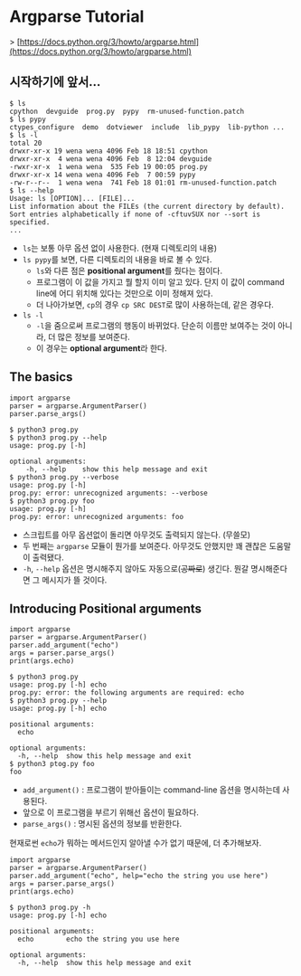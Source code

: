 # Argparse Tutorial

&gt; [https://docs.python.org/3/howto/argparse.html](https://docs.python.org/3/howto/argparse.html)

## 시작하기에 앞서...

```text
$ ls
cpython  devguide  prog.py  pypy  rm-unused-function.patch
$ ls pypy
ctypes_configure  demo  dotviewer  include  lib_pypy  lib-python ...
$ ls -l
total 20
drwxr-xr-x 19 wena wena 4096 Feb 18 18:51 cpython
drwxr-xr-x  4 wena wena 4096 Feb  8 12:04 devguide
-rwxr-xr-x  1 wena wena  535 Feb 19 00:05 prog.py
drwxr-xr-x 14 wena wena 4096 Feb  7 00:59 pypy
-rw-r--r--  1 wena wena  741 Feb 18 01:01 rm-unused-function.patch
$ ls --help
Usage: ls [OPTION]... [FILE]...
List information about the FILEs (the current directory by default).
Sort entries alphabetically if none of -cftuvSUX nor --sort is specified.
...
```

* `ls`는 보통 아무 옵션 없이 사용한다. \(현재 디렉토리의 내용\)
* `ls pypy`를 보면, 다른 디렉토리의 내용을 바로 볼 수 있다.
  * `ls`와 다른 점은 **positional argument**를 줬다는 점이다.
  * 프로그램이 이 값을 가지고 뭘 할지 이미 알고 있다. 단지 이 값이 command line에 어디 위치해 있다는 것만으로 이미 정해져 있다.
  * 더 나아가보면, `cp`의 경우 `cp SRC DEST`로 많이 사용하는데, 같은 경우다.
* `ls -l`
  * `-l`을 줌으로써 프로그램의 행동이 바뀌었다. 단순히 이름만 보여주는 것이 아니라, 더 많은 정보를 보여준다.
  * 이 경우는 **optional argument**라 한다.

## The basics

```text
import argparse
parser = argparse.ArgumentParser()
parser.parse_args()
```

```text
$ python3 prog.py
$ python3 prog.py --help
usage: prog.py [-h]

optional arguments:
    -h, --help    show this help message and exit
$ python3 prog.py --verbose
usage: prog.py [-h]
prog.py: error: unrecognized arguments: --verbose
$ python3 prog.py foo
usage: prog.py [-h]
prog.py: error: unrecognized arguments: foo
```

* 스크립트를 아무 옵션없이 돌리면 아무것도 출력되지 않는다. \(무쓸모\)
* 두 번째는 `argparse` 모듈이 뭔가를 보여준다. 아무것도 안했지만 꽤 괜찮은 도움말이 출력됐다.
* `-h`, `--help` 옵션은 명시해주지 않아도 자동으로\(~~공짜로~~\) 생긴다. 뭔갈 명시해준다면 그 메시지가 뜰 것이다.

## Introducing Positional arguments

```text
import argparse
parser = argparse.ArgumentParser()
parser.add_argument("echo")
args = parser.parse_args()
print(args.echo)
```

```text
$ python3 prog.py
usage: prog.py [-h] echo
prog.py: error: the following arguments are required: echo
$ python3 prog.py --help
usage: prog.py [-h] echo

positional arguments:
  echo

optional arguments:
  -h, --help  show this help message and exit
$ python3 ptog.py foo
foo
```

* `add_argument()` : 프로그램이 받아들이는 command-line 옵션을 명시하는데 사용된다.
* 앞으로 이 프로그램을 부르기 위해선 옵션이 필요하다.
* `parse_args()` : 명시된 옵션의 정보를 반환한다.

현재로썬 `echo`가 뭐하는 메서드인지 알아낼 수가 없기 때문에, 더 추가해보자.

```text
import argparse
parser = argparse.ArgumentParser()
parser.add_argument("echo", help="echo the string you use here")
args = parser.parse_args()
print(args.echo)
```

```text
$ python3 prog.py -h
usage: prog.py [-h] echo

positional arguments:
  echo        echo the string you use here

optional arguments:
  -h, --help  show this help message and exit
```

